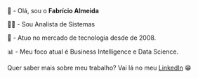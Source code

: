<p>🙋 - Ol&aacute;, sou o <strong>Fabr&iacute;cio Almeida</strong></p>

<p>👨&zwj;💻 - Sou Analista de Sistemas</p>

<p>📅 - Atuo no mercado de tecnologia desde de 2008.&nbsp;</p>

<p>📊&nbsp;- Meu foco atual &eacute; Business Intelligence e Data Science.</p>

<p>Quer saber mais sobre meu trabalho? Vai l&aacute; no meu <a href="https://www.linkedin.com/in/fabr%C3%ADcioalmeida/">LinkedIn</a> 😁</p>
